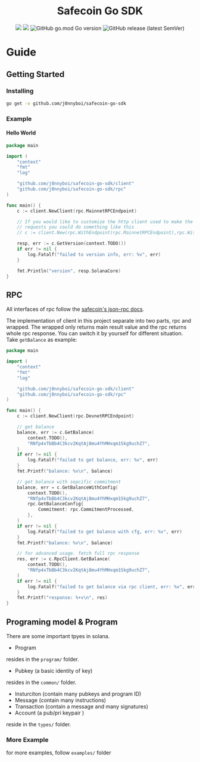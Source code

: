
<h1 align="center">Safecoin Go SDK</h1>
<div align="center">
	<img src="https://github.com/j0nnyboi/safecoin-go-sdk/actions/workflows/go.yml/badge.svg?branch=main"></img>
	<img src="https://goreportcard.com/badge/github.com/j0nnyboi/safecoin-go-sdk"></img>
	<img alt="GitHub go.mod Go version" src="https://img.shields.io/github/go-mod/go-version/j0nnyboi/safecoin-go-sdk">
	<img alt="GitHub release (latest SemVer)" src="https://img.shields.io/github/v/release/j0nnyboi/safecoin-go-sdk?display_name=tag">
</div>

# Guide

## Getting Started

### Installing

```sh
go get -v github.com/j0nnyboi/safecoin-go-sdk
```

### Example

#### Hello World

```go
package main

import (
	"context"
	"fmt"
	"log"

	"github.com/j0nnyboi/safecoin-go-sdk/client"
	"github.com/j0nnyboi/safecoin-go-sdk/rpc"
)

func main() {
	c := client.NewClient(rpc.MainnetRPCEndpoint)

	// If you would like to customize the http client used to make the
	// requests you could do something like this
	// c := client.New(rpc.WithEndpoint(rpc.MainnetRPCEndpoint),rpc.WithHTTPClient(customHTTPClient))

	resp, err := c.GetVersion(context.TODO())
	if err != nil {
		log.Fatalf("failed to version info, err: %v", err)
	}

	fmt.Println("version", resp.SolanaCore)
}

```

## RPC

All interfaces of rpc follow the [safecoin's json-rpc docs](https://docs.safecoin.org/developing/clients/jsonrpc-api).

The implementation of client in this project separate into two parts, rpc and wrapped. The wrapped only returns main result value and the rpc returns whole rpc response. You can switch it by yourself for different situation. Take `getBalance` as example:

```go
package main

import (
	"context"
	"fmt"
	"log"

	"github.com/j0nnyboi/safecoin-go-sdk/client"
	"github.com/j0nnyboi/safecoin-go-sdk/rpc"
)

func main() {
	c := client.NewClient(rpc.DevnetRPCEndpoint)

	// get balance
	balance, err := c.GetBalance(
		context.TODO(),
		"RNfp4xTbBb4C3kcv2KqtAj8mu4YhMHxqm1Skg9uchZ7",
	)
	if err != nil {
		log.Fatalf("failed to get balance, err: %v", err)
	}
	fmt.Printf("balance: %v\n", balance)

	// get balance with sepcific commitment
	balance, err = c.GetBalanceWithConfig(
		context.TODO(),
		"RNfp4xTbBb4C3kcv2KqtAj8mu4YhMHxqm1Skg9uchZ7",
		rpc.GetBalanceConfig{
			Commitment: rpc.CommitmentProcessed,
		},
	)
	if err != nil {
		log.Fatalf("failed to get balance with cfg, err: %v", err)
	}
	fmt.Printf("balance: %v\n", balance)

	// for advanced usage. fetch full rpc response
	res, err := c.RpcClient.GetBalance(
		context.TODO(),
		"RNfp4xTbBb4C3kcv2KqtAj8mu4YhMHxqm1Skg9uchZ7",
	)
	if err != nil {
		log.Fatalf("failed to get balance via rpc client, err: %v", err)
	}
	fmt.Printf("response: %+v\n", res)
}

```

## Programing model & Program

There are some important tpyes in solana.

- Program

resides in the `program/` folder.

- Pubkey (a basic identity of key)

resides in the `common/` folder.

- Insturciton (contain many pubkeys and program ID)
- Message (contain many instructions)
- Transaction (contain a message and many signatures)
- Account (a pub/pri keypair )

reside in the `types/` folder.

### More Example

for more examples, follow `examples/` folder
